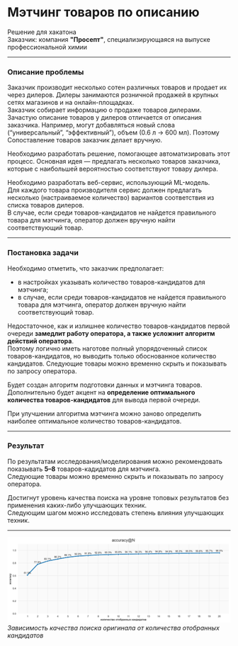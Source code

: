 # Мэтчинг товаров по описанию

Решение для хакатона  
Заказчик: компания **"Просепт"**, специализирующаяся на выпуске профессиональной химии

---

### Описание проблемы

Заказчик производит несколько сотен различных товаров и продает их через дилеров. Дилеры занимаются розничной продажей в крупных сетях магазинов и на онлайн-площадках.  
Заказчик собирает информацию о продаже товаров дилерами. Зачастую описание товаров у дилеров отличается от описания заказчика. Например, могут добавляться новый слова (“универсальный”, “эффективный”), объем (0.6 л -> 600 мл). Поэтому Сопоставление товаров заказчик делает вручную.

Необходимо разработать решение, помогающее автоматизировать этот процесс. Основная идея — предлагать несколько товаров заказчика, которые с наибольшей вероятностью соответствуют товару дилера.

Необходимо разработать веб-сервис, использующий ML-модель.  
Для каждого товара производителя сервис должен предлагать несколько (настраиваемое количество) вариантов соответствия из списка товаров дилеров.  
В случае, если среди товаров-кандидатов не найдется правильного товара для мэтчинга, оператор должен вручную найти соответствующий товар.

---

### Постановка задачи

Необходимо отметить, что заказчик предполагает:

- в настройках указывать количество товаров-кандидатов для мэтчинга;  
- в случае, если среди товаров-кандидатов не найдется правильного товара для мэтчинга, оператор должен вручную найти соответствующий товар.

Недостаточное, как и излишнее количество товаров-кандидатов первой очереди **замедлит работу оператора, а также усложнит алгоритм действий оператора**.  
Поэтому логично иметь наготове полный упорядоченный список товаров-кандидатов, но выводить только обоснованное количество кандидатов. Следующие товары можно временно скрыть и показывать по запросу оператора.

Будет создан алгоритм подготовки данных и мэтчинга товаров.  
Дополнительно будет акцент на **определение оптимального количества товаров-кандидатов** для вывода первой очереди.

При улучшении алгоритма мэтчинга можно заново определить наиболее оптимальное количество товаров-кандидатов.

---

### Результат

По результатам исследования/моделирования можно рекомендовать показывать **5–8** товаров-кадидатов для мэтчинга.  
Следующие товары можно временно скрыть и показывать по запросу оператора.

Достигнут уровень качества поиска на уровне топовых результатов без применения каких-либо улучшающих техник.  
Следующим шагом можно исследовать степень влияния улучшающих техник.


---

![Зависимость качества поиска оригинала от количества отобранных кандидатов](https://github.com/Nanobelka/prosept_matching/blob/main/images/accuracy%40N.png)
*Зависимость качества поиска оригинала от количества отобранных кандидатов*
